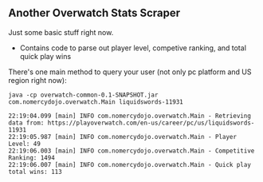 Another Overwatch Stats Scraper
-------------------------------
Just some basic stuff right now.  
* Contains code to parse out player level, competive ranking, and total quick play wins

There's one main method to query your user (not only pc platform and US region right now):
```
java -cp overwatch-common-0.1-SNAPSHOT.jar com.nomercydojo.overwatch.Main liquidswords-11931

22:19:04.099 [main] INFO com.nomercydojo.overwatch.Main - Retrieving data from: https://playoverwatch.com/en-us/career/pc/us/liquidswords-11931
22:19:05.987 [main] INFO com.nomercydojo.overwatch.Main - Player Level: 49
22:19:06.003 [main] INFO com.nomercydojo.overwatch.Main - Competitive Ranking: 1494
22:19:06.007 [main] INFO com.nomercydojo.overwatch.Main - Quick play total wins: 113
```
